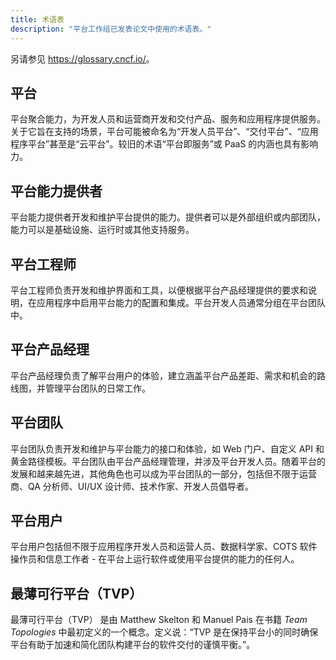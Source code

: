 ```yaml
---
title: 术语表
description: "平台工作组已发表论文中使用的术语表。"
---
```


另请参见 <https://glossary.cncf.io/>。

## 平台

平台聚合能力，为开发人员和运营商开发和交付产品、服务和应用程序提供服务。关于它旨在支持的场景，平台可能被命名为“开发人员平台”、“交付平台”、“应用程序平台”甚至是“云平台”。较旧的术语“平台即服务”或 PaaS 的内涵也具有影响力。

## 平台能力提供者

平台能力提供者开发和维护平台提供的能力。提供者可以是外部组织或内部团队，能力可以是基础设施、运行时或其他支持服务。

## 平台工程师

平台工程师负责开发和维护界面和工具，以便根据平台产品经理提供的要求和说明，在应用程序中启用平台能力的配置和集成。平台开发人员通常分组在平台团队中。

## 平台产品经理

平台产品经理负责了解平台用户的体验，建立涵盖平台产品差距、需求和机会的路线图，并管理平台团队的日常工作。

## 平台团队

平台团队负责开发和维护与平台能力的接口和体验，如 Web 门户、自定义 API 和黄金路径模板。平台团队由平台产品经理管理，并涉及平台开发人员。随着平台的发展和越来越先进，其他角色也可以成为平台团队的一部分，包括但不限于运营商、QA 分析师、UI/UX 设计师、技术作家、开发人员倡导者。

## 平台用户

平台用户包括但不限于应用程序开发人员和运营人员、数据科学家、COTS 软件操作员和信息工作者 - 在平台上运行软件或使用平台提供的能力的任何人。

## 最薄可行平台（TVP）

最薄可行平台（TVP） 是由 Matthew Skelton 和 Manuel Pais 在书籍 *Team Topologies* 中最初定义的一个概念。定义说：“TVP 是在保持平台小的同时确保平台有助于加速和简化团队构建平台的软件交付的谨慎平衡。”。
